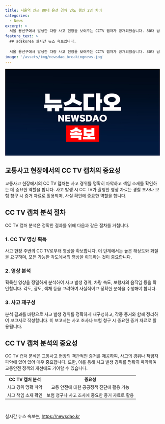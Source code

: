 ```yaml
---
title: 서울역 인근 80대 운전 경차 인도 행인 2명 치어
categories:
  - News
excerpt: >
  서울 용산구에서 발생한 차량 사고 현장을 보여주는 CCTV 캡처가 공개되었습니다. 80대 남성이 운전한 경차가 주유소 앞에서 행인 2명을 들이받은 후 벽을 들이받고 멈추는 사고가 발생했습니다. 행인 2명은 부상을 입었지만 생명에는 지장이 없는 것으로 알려졌으며, 운전자는 음주 상태가 아니었다고 밝혀졌습니다. 사건의 경위에 대한 자세한 내용이 궁금하다면 클릭해보세요!
feature_text: >
  ## adskorea 실시간 뉴스 속보입니다.

  서울 용산구에서 발생한 차량 사고 현장을 보여주는 CCTV 캡처가 공개되었습니다. 80대 남성이 운전한 경차가 주유소 앞에서 행인 2명을 들이받은 후 벽을 들이받고 멈추는 사고가 발생했습니다. 행인 2명은 부상을 입었지만 생명에는 지장이 없는 것으로 알려졌으며, 운전자는 음주 상태가 아니었다고 밝혀졌습니다. 사건의 경위에 대한 자세한 내용이 궁금하다면 클릭해보세요!
image: '/assets/img/newsdao_breakingnews.jpg'
---
```


<p><img src="/assets/img/newsdao_breakingnews.jpg" alt="adskorea 속보" /></p>

<h2 data-ke-size="size26">교통사고 현장에서의 CC TV 캡처의 중요성</h2>

<p data-ke-size="size16">교통사고 현장에서의 CC TV 캡처는 사고 경위를 명확히 파악하고 책임 소재를 확인하는 데 중요한 역할을 합니다. 사고 발생 시 CC TV가 촬영한 영상 자료는 경찰 조사나 보험 청구 시 증거 자료로 활용되며, 사실 확인에 중요한 역할을 합니다.
</p>

<h2 data-ke-size="size26">CC TV 캡처 분석 절차</h2>

<p data-ke-size="size16">CC TV 캡처 분석은 정확한 결과를 위해 다음과 같은 절차를 거칩니다.
</p>

<h3>1. CC TV 영상 획득</h3>

<p data-ke-size="size16">사고 현장 주변의 CC TV로부터 영상을 확보합니다. 이 단계에서는 높은 해상도와 화질을 요구하며, 모든 가능한 각도에서의 영상을 획득하는 것이 중요합니다.
</p>

<h3>2. 영상 분석</h3>

<p data-ke-size="size16">획득한 영상을 정밀하게 분석하여 사고 발생 경위, 차량 속도, 보행자의 움직임 등을 확인합니다. 각도, 광도, 색채 등을 고려하여 사실적이고 정확한 분석을 수행해야 합니다.
</p>

<h3>3. 사고 재구성</h3>

<p data-ke-size="size16">분석 결과를 바탕으로 사고 발생 경위를 정확하게 재구성하고, 각종 증거와 함께 정리하여 보고서로 작성합니다. 이 보고서는 사고 조사나 보험 청구 시 중요한 증거 자료로 활용됩니다.
</p>

<h2 data-ke-size="size26">CC TV 캡처 분석의 중요성</h2>

<p data-ke-size="size16">CC TV 캡처 분석은 교통사고 현장의 객관적인 증거를 제공하여, 사고의 경위나 책임자 파악에 있어 있어 매우 중요합니다. 또한, 이를 통해 사고 발생 경위를 명확히 파악하여 교통안전 정책의 개선에도 기여할 수 있습니다.
</p>

<table>
    <tr>
        <td style="text-align: center; height: 17px;"><b>CC TV 캡처 분석</b></td>
        <td style="text-align: center; height: 17px;"><b>중요성</b></td>
    </tr>
    <tr>
        <td style="text-align: center; height: 17px;">사고 경위 명확 파악</td>
        <td style="text-align: center; height: 17px;">교통 안전에 대한 공공정책 진단에 활용 가능</td>
    </tr>
    <tr>
        <td style="text-align: center; height: 17px;">사고 책임 소재 확인</td>
        <td style="text-align: center; height: 17px;">보험 청구나 사고 조사에 중요한 증거 자료로 활용</td>
    </tr>
</table>

<p data-ke-size="size16">&nbsp;</p>
실시간 뉴스 속보는, <a href="https://newsdao.kr" rel="dofollow">https://newsdao.kr</a>


